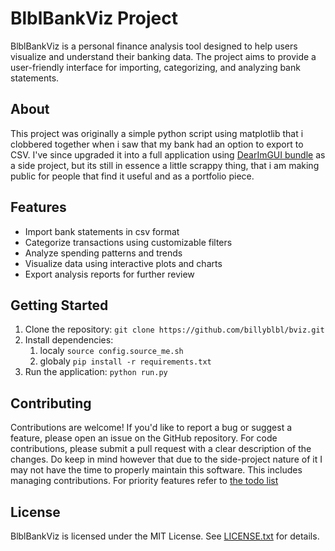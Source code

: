 # BlblBankViz Project

BlblBankViz is a personal finance analysis tool designed to help users visualize and understand their banking data. The project aims to provide a user-friendly interface for importing, categorizing, and analyzing bank statements.

## About

This project was originally a simple python script using matplotlib that i clobbered together when i saw that my bank had an option to export to CSV. I've since upgraded it into a full application using [DearImGUI bundle](https://github.com/pthom/imgui_bundle) as a side project, but its still in essence a little scrappy thing, that i am making public for people that find it useful and as a portfolio piece.

## Features

* Import bank statements in csv format
* Categorize transactions using customizable filters
* Analyze spending patterns and trends
* Visualize data using interactive plots and charts
* Export analysis reports for further review

## Getting Started

1. Clone the repository: `git clone https://github.com/billyblbl/bviz.git`
2. Install dependencies:
	1. localy `source config.source_me.sh`
	2. globaly `pip install -r requirements.txt`
3. Run the application: `python run.py`

## Contributing

Contributions are welcome! If you'd like to report a bug or suggest a feature, please open an issue on the GitHub repository. For code contributions, please submit a pull request with a clear description of the changes. Do keep in mind however that due to the side-project nature of it I may not have the time to properly maintain this software. This includes managing contributions.
For priority features refer to [the todo list](todo.md)

## License

BlblBankViz is licensed under the MIT License. See [LICENSE.txt](LICENSE.TXT) for details.
